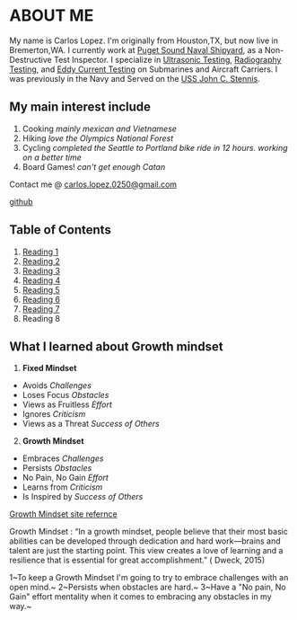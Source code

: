 


# **ABOUT ME**

My name is Carlos Lopez. I'm originally from Houston,TX, but now live in Bremerton,WA. I currently work at [Puget Sound Naval Shipyard](https://www.navsea.navy.mil/Home/Shipyards/PSNS-IMF/), as a Non-Destructive Test Inspector. I specialize in [Ultrasonic Testing](https://www.nde-ed.org/NDETechniques/Ultrasonics/index.xhtml), [Radiography Testing](https://www.nde-ed.org/NDETechniques/Radiography/index.xhtml), and [Eddy Current Testing](https://www.nde-ed.org/NDETechniques/EddyCurrent/index.xhtml) on Submarines and Aircraft Carriers. I was previously in the Navy and Served on the [USS John C. Stennis](https://en.wikipedia.org/wiki/USS_John_C._Stennis). 


## My main interest include
1. Cooking *mainly mexican and Vietnamese*
2. Hiking *love the Olympics National Forest*
3. Cycling *completed the Seattle to Portland bike ride in 12 hours. working on a better time*
4. Board Games! *can't get enough Catan*

Contact me @ <carlos.lopez.0250@gmail.com>

[github](https://github.com/carloslopez0250)


## **Table of Contents**

1. [Reading 1](markdown.md)
2. [Reading 2](Class02_TerminalSetUp.md)
3. [Reading 3](Class03_RevisionsAndTheCloud.md)
4. [Reading 4](class04_structure_web_pages_with_HTML.md)
5. [Reading 5](design_web_pages_with_css.md)
6. [Reading 6](class06_dynamic_web_pages_with_Javascript.md)
7. [Reading 7](class07_programing_with_JS.md)
8. Reading 8

## What I learned about Growth mindset


1. **Fixed Mindset**
- Avoids *Challenges*
- Loses Focus *Obstacles*
- Views as Fruitless *Effort*
- Ignores *Criticism*
- Views as a Threat *Success of Others*

2. **Growth Mindset**
- Embraces *Challenges*
- Persists *Obstacles*
- No Pain, No Gain *Effort*
- Learns from *Criticism*
- Is Inspired by *Success of Others*

    

[Growth Mindset site refernce](https://www.atlassian.com/blog/inside-atlassian/growth-mindset)


Growth Mindset
: “In a growth mindset, people believe that their most basic abilities can be developed through dedication and hard work—brains and talent are just the starting point. This view creates a love of learning and a resilience that is essential for great accomplishment.” ( Dweck, 2015)

1~To keep a Growth Mindset I'm going to try to embrace challenges with an open mind.~ 
2~Persists when obstacles are hard.~ 
3~Have a "No pain, No Gain" effort mentality when it comes to embracing any obstacles in my way.~